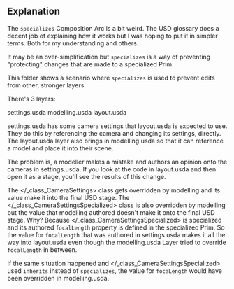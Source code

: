 ## Explanation

The `specializes` Composition Arc is a bit weird. The USD glossary does
a decent job of explaining how it works but I was hoping to put it in
simpler terms. Both for my understanding and others.

It may be an over-simplification but `specializes` is a way of
preventing "protecting" changes that are made to a specialized Prim.

This folder shows a scenario where `specializes` is used to prevent
edits from other, stronger layers.

There's 3 layers:

settings.usda
modelling.usda
layout.usda

settings.usda has some camera settings that layout.usda is expected to
use. They do this by referencing the camera and changing its settings,
directly. The layout.usda layer also brings in modelling.usda so that it
can reference a model and place it into their scene.

The problem is, a modeller makes a mistake and authors an opinion onto
the cameras in settings.usda. If you look at the code in layout.usda and
then open it as a stage, you'll see the results of this change.

The </_class_CameraSettings> class gets overridden by
modelling and its value make it into the final USD stage. The
</_class_CameraSettingsSpecialized> class is also overridden by
modelling but the value that modelling authored doesn't make it onto
the final USD stage. Why? Because </_class_CameraSettingsSpecialized>
is specialized and its authored `focalLength` property is defined in
the specialized Prim. So the value for `focalLength` that was authored
in settings.usda makes it all the way into layout.usda even though the
modelling.usda Layer tried to override `focalLength` in between.

If the same situation happened and </_class_CameraSettingsSpecialized>
used `inherits` instead of `specializes`, the value for `focaLength`
would have been overridden in modelling.usda.
